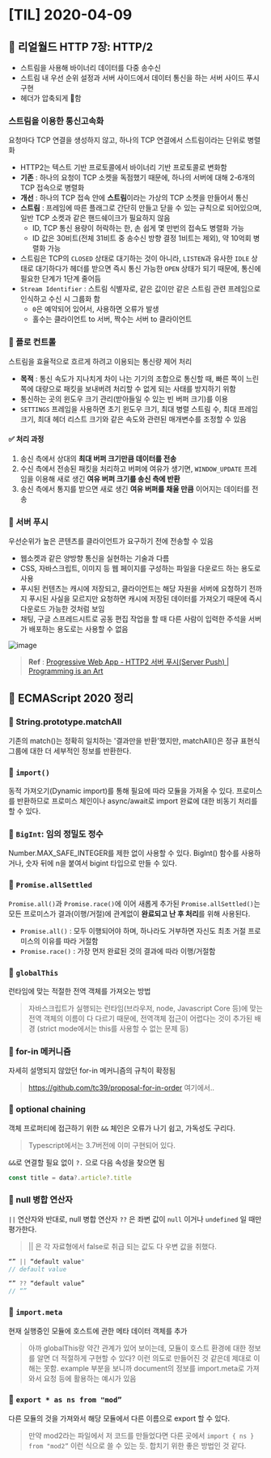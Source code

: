 # [TIL] 2020-04-09

## 📔 리얼월드 HTTP 7장: HTTP/2
* 스트림을 사용해 바이너리 데이터를 다중 송수신
* 스트림 내 우선 순위 설정과 서버 사이드에서 데이터 통신을 하는 서버 사이드 푸시 구현
* 헤더가 압축되게 함

### 스트림을 이용한 통신고속화
요청마다 TCP 연결을 생성하지 않고, 하나의 TCP 연결에서 스트림이라는 단위로 병렬화

* HTTP2는 텍스트 기반 프로토콜에서 바이너리 기반 프로토콜로 변화함
* **기존** : 하나의 요청이 TCP 소켓을 독점했기 때문에, 하나의 서버에 대해 2-6개의 TCP 접속으로 병렬화
* **개선** : 하나의 TCP 접속 안에 **스트림**이라는 가상의 TCP 소켓을 만들어서 통신
* **스트림** : 프레임에 따른 플래그로 간단히 만들고 닫을 수 있는 규칙으로 되어있으며, 일반 TCP 소켓과 같은 핸드쉐이크가 필요하지 않음
	* ID, TCP 통신 용량이 허락하는 한, 손 쉽게 몇 만번의 접속도 병렬화 가능
	* ID 값은 30비트(전체 31비트 중 송수신 방향 결정 1비트는 제외), 약 10억회 병렬화 가능
* 스트림은 TCP의 `CLOSED` 상태로 대기하는 것이 아니라, `LISTEN`과 유사한 `IDLE` 상태로 대기하다가 헤더를 받으면 즉시 통신 가능한 `OPEN` 상태가 되기 때문에, 통신에 필요한 단계가 1단계 줄어듬
* `Stream Identifier` : 스트림 식별자로, 같은 값이만 같은 스트림 관련 프레임으로 인식하고 수신 시 그룹화 함
	* `0`은 예약되어 있어서, 사용하면 오류가 발생
	* 홀수는 클라이언트 to 서버, 짝수는 서버 to 클라이언트

### 📍 플로 컨트롤
스트림을 효율적으로 흐르게 하려고 이용되는 통신량 제어 처리
* **목적** : 통신 속도가 지나치게 차이 나는 기기의 조합으로 통신할 때, 빠른 쪽이 느린 쪽에 대량으로 패킷을 보내버려 처리할 수 없게 되는 사태를 방지하기 위함
* 통신하는 곳의 윈도우 크기 관리(받아들일 수 있는 빈 버퍼 크기)를 이용
* `SETTINGS` 프레임을 사용하면 초기 윈도우 크기, 최대 병렬 스트림 수, 최대 프레임 크기, 최대 헤더 리스트 크기와 같은 속도와 관련된 매개변수를 조정할 수 있음

#### ✅ 처리 과정
1. 송신 측에서 상대의 **최대 버퍼 크기만큼 데이터를 전송**
2. 수신 측에서 전송된 패킷을 처리하고 버퍼에 여유가 생기면, `WINDOW_UPDATE` 프레임을 이용해 새로 생긴 **여유 버퍼 크기를 송신 측에 반환**
3. 송신 측에서 통지를 받으면 새로 생긴 **여유 버퍼를 채울 만큼** 이어지는 데이터를 전송

### 📍 서버 푸시
우선순위가 높은 콘텐츠를 클라이언트가 요구하기 전에 전송할 수 있음
* 웹소켓과 같은 양방향 통신을 실현하는 기술과 다름
* CSS, 자바스크립트, 이미지 등 웹 페이지를 구성하는 파일을 다운로드 하는 용도로 사용
* 푸시된 컨텐츠는 캐시에 저장되고, 클라이언트는 해당 자원을 서버에 요청하기 전까지 푸시된 사실을 모르지만 요청하면 캐시에 저장된 데이터를 가져오기 때문에 즉시 다운로드 가능한 것처럼 보임
* 채팅, 구글 스프레드시트로 공동 편집 작업을 할 때 다른 사람이 입력한 주석을 서버가 배포하는 용도로는 사용할 수 없음

![image](https://user-images.githubusercontent.com/42922453/78874895-12562d80-7a88-11ea-9272-fe219ef6f85e.png)

> **Ref** : [Progressive Web App - HTTP2 서버 푸시(Server Push) | Programming is an Art](https://sunjoong85.github.io/pwa,/http2/2018/04/16/Pogressive-Web-App-HTTP2%EC%99%80-Server-Push.html) 

## 📔 ECMAScript 2020 정리
### 📍 String.prototype.matchAll
기존의 match()는 정확히 일치하는 '결과만을 반환'했지만, matchAll()은 정규 표현식 그룹에 대한 더 세부적인 정보를 반환한다.

### 📍 `import()`
동적 가져오기(Dynamic import)를 통해 필요에 따라 모듈을 가져올 수 있다. 프로미스를 반환하므로 프로미스 체인이나 async/await로 import 완료에 대한 비동기 처리를 할 수 있다.

### 📍 `BigInt`: 임의 정밀도 정수
Number.MAX_SAFE_INTEGER를 제한 없이 사용할 수 있다. BigInt() 함수를 사용하거나, 숫자 뒤에 n을 붙여서 bigint 타입으로 만들 수 있다.

### 📍 `Promise.allSettled`
`Promise.all()`과 `Promise.race()`에 이어 새롭게 추가된 `Promise.allSettled()`는 모든 프로미스가 결과(이행/거절)에 관계없이 **완료되고 난 후 처리**를 위해 사용된다.

* `Promise.all()` : 모두 이행되어야 하며, 하나라도 거부하면 자신도 최초 거절 프로미스의 이유를 따라 거절함
* `Promise.race()` : 가장 먼저 완료된 것의 결과에 따라 이행/거절함

### 📍 `globalThis`
런타임에 맞는 적절한 전역 객체를 가져오는 방법
> 자바스크립트가 실행되는 런타임(브라우저, node, Javascript Core 등)에 맞는 전역 객체의 이름이 다 다르기 때문에, 전역객체 접근이 어렵다는 것이 추가된 배경 (strict mode에서는 this를 사용할 수 없는 문제 등)   

### 📍 for-in 메커니즘
자세히 설명되지 않았던 for-in 메커니즘의 규칙이 확정됨
> https://github.com/tc39/proposal-for-in-order 여기에서..  

### 📍 optional chaining
객체 프로퍼티에 접근하기 위한 `&&` 체인은 오류가 나기 쉽고, 가독성도 구리다. 
> Typescript에서는 3.7버전에 이미 구현되어 있다.  

`&&`로 연결할 필요 없이 `?.` 으로 다음 속성을 찾으면 됨
```js
const title = data?.article?.title
```

### 📍  null 병합 연산자
`||` 연산자와 반대로, null 병합 연산자 `??` 은 좌변 값이 `null` 이거나 `undefined` 일 때만 평가한다.
> || 은 각 자료형에서 false로 취급 되는 값도 다 우변 값을 취했다.  

```js
“” || “default value"
// default value

“” ?? “default value”
// “”
```

### 📍 `import.meta`
현재 실행중인 모듈에 호스트에 관한 메타 데이터 객체를 추가
> 아까 globalThis랑 약간 관계가 있어 보이는데, 모듈이 호스트 환경에 대한 정보를 알면 더 적절하게 구현할 수 있다? 이런 의도로 만들어진 것 같은데 제대로 이해는 못함. example 부분을 보니까 document의 정보를 import.meta로 가져와서 요청 등에 활용하는 예시가 있음  

### 📍 `export * as ns from "mod”`
다른 모듈의 것을 가져와서 해당 모듈에서 다른 이름으로 export 할 수 있다.
> 만약 mod2라는 파일에서 저 코드를 만들었다면 다른 곳에서 `import { ns } from "mod2”` 이런 식으로 쓸 수 있는 듯. 합치기 위한 좋은 방법인 것 같다.  
